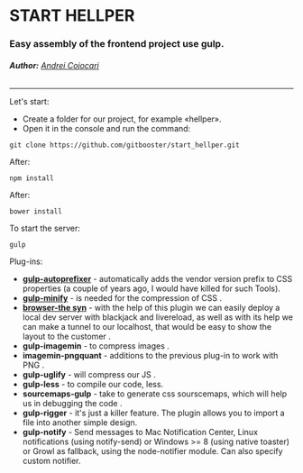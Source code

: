 # **START HELLPER**
### Easy assembly of the frontend project use gulp.
###### **Author:** [Andrei Cojocari](https://www.instagram.com/webtheory/ "Andrei Cojocari")
***
Let's start:
* Create a folder for our project, for example «hellper». 
* Open it in the console and run the command:


```
git clone https://github.com/gitbooster/start_hellper.git
```
After:

```
npm install
```

After:

```
bower install
```

To start the server:

```
gulp
```

Plug-ins:

* **[gulp-autoprefixer](https://www.npmjs.com/package/gulp-autoprefixer)** - automatically adds the vendor version prefix to CSS properties (a couple of years ago, I would have killed for such Tools).
* **[gulp-minify](https://www.npmjs.com/package/gulp-minify)** - is needed for the compression of CSS .
* **[browser-the syn]()** - with the help of this plugin we can easily deploy a local dev server with blackjack and livereload, as well as with its help we can make a tunnel to our localhost, that would be easy to show the layout to the customer .
* **gulp-imagemin** - to compress images .
* **imagemin-pngquant** - additions to the previous plug-in to work with PNG .
* **gulp-uglify** - will compress our JS .
* **gulp-less** - to compile our code, less.
* **sourcemaps-gulp** - take to generate css sourscemaps, which will help us in debugging the code .
* **gulp-rigger** - it's just a killer feature. The plugin allows you to import a file into another simple design.
* **gulp-notify** - Send messages to Mac Notification Center, Linux notifications (using notify-send) or Windows >= 8 (using native toaster) or Growl as fallback, using the node-notifier module. Can also specify custom notifier.




<!--![ScreenShot](https://github.com/gitbooster/start_hellper/blob/master/img/img-prew.png)-->

